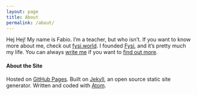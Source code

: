 ```yaml
---
layout: page
title: About
permalink: /about/
---
```


Hej Hej! My name is Fabio. I’m a teacher, but who isn’t. If you want to know more about me, check out [fysi.world](fysi.world "Fysi World"). I founded [Fysi](fysi.info "Fysi"), and it’s pretty much my life. You can always [write me]({{site.url}}/contact/ "Contact") if you want to [find out more](https://twitter.com/FabioFilli "@FabioFilli").

#### About the Site
Hosted on [GitHub Pages](https://pages.github.com/ "GitHub Pages"). Built on [Jekyll](http://jekyllrb.com/ "Jekyll"), an open source static site generator. Written and coded with [Atom](https://atom.io/ "Atom").
